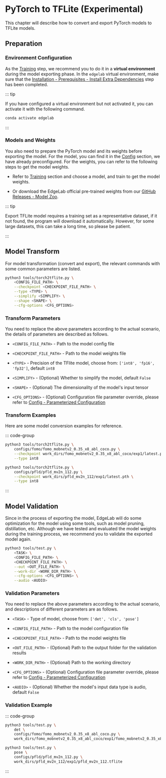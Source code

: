 # PyTorch to TFLite (Experimental)

This chapter will describe how to convert and export PyTorch models to TFLite models.


## Preparation

### Environment Configuration

As the [Training](../training/overview.md) step, we recommend you to do it in a **virtual environment** during the model exporting phase. In the `edgelab` virtual environment, make sure that the [Installation - Prerequisites - Install Extra Dependencies](../../introduction/installation#step-4-install-extra-dependencies-optional) step has been completed.

::: tip

If you have configured a virtual environment but not activated it, you can activate it with the following command.

```sh
conda activate edgelab
```

:::

### Models and Weights

You also need to prepare the PyTorch model and its weights before exporting the model. For the model, you can find it in the [Config](../config.md) section, we have already preconfigured. For the weights, you can refer to the following steps to get the model weights.

- Refer to [Training](../training/overview.md) section and choose a model, and train to get the model weights.

- Or download the EdgeLab official pre-trained weights from our [GitHub Releases - Model Zoo](https://github.com/Seeed-Studio/EdgeLab/releases/tag/model_zoo).

::: tip

Export TFLite model requires a training set as a representative dataset, if it not found, the program will download it automatically. However, for some large datasets, this can take a long time, so please be patient.

:::


## Model Transform

For model transformation (convert and export), the relevant commands with some common parameters are listed.

```sh
python3 tools/torch2tflite.py \
    <CONFIG_FILE_PATH> \
    --checkpoint <CHECKPOINT_FILE_PATH> \
    --type <TYPE> \
    --simplify <SIMPLIFY> \
    --shape <SHAPE> \
    --cfg-options <CFG_OPTIONS>
```

### Transform Parameters

You need to replace the above parameters according to the actual scenario, the details of parameters are described as follows.

- `<CONFIG_FILE_PATH>` - Path to the model config file

- `<CHECKPOINT_FILE_PATH>` - Path to the model weights file

- `<TYPE>` - Precision of the TFlite model, choose from: `['int8', 'fp16', 'fp32']`, default `int8`

- `<SIMPLIFY>` - (Optional) Whether to simplify the model, default `False`

- `<SHAPE>` - (Optional) The dimensionality of the model's input tensor

- `<CFG_OPTIONS>` - (Optional) Configuration file parameter override, please refer to [Config - Parameterized Configuration](../config.md#parameterized-configuration)

### Transform Examples

Here are some model conversion examples for reference.

::: code-group

```sh [FOMO Model Conversion]
python3 tools/torch2tflite.py \
    configs/fomo/fomo_mobnetv2_0.35_x8_abl_coco.py \
    --checkpoint work_dirs/fomo_mobnetv2_0.35_x8_abl_coco/exp1/latest.pth \
    --type int8
```

```sh [PFLD Model Conversion]
python3 tools/torch2tflite.py \
    configs/pfld/pfld_mv2n_112.py \
    --checkpoint work_dirs/pfld_mv2n_112/exp1/latest.pth \
    --type int8
```

:::


## Model Validation

Since in the process of exporting the model, EdgeLab will do some optimization for the model using some tools, such as model pruning, distillation, etc. Although we have tested and evaluated the model weights during the training process, we recommend you to validate the exported model again.

```sh
python3 tools/test.py \
    <TASK> \
    <CONFIG_FILE_PATH> \
    <CHECKPOINT_FILE_PATH> \
    --out <OUT_FILE_PATH> \
    --work-dir <WORK_DIR_PATH> \
    --cfg-options <CFG_OPTIONS> \
    --audio <AUDIO>
```

### Validation Parameters

You need to replace the above parameters according to the actual scenario, and descriptions of different parameters are as follows.

- `<TASK>` - Type of model, choose from: `['det', 'cls', 'pose']`

- `<CONFIG_FILE_PATH>` - Path to the model configuration file

- `<CHECKPOINT_FILE_PATH>` - Path to the model weights file

- `<OUT_FILE_PATH>` - (Optional) Path to the output folder for the validation results

- `<WORK_DIR_PATH>` - (Optional) Path to the working directory

- `<CFG_OPTIONS>` - (Optional) Configuration file parameter override, please refer to [Config - Parameterized Configuration](../config.md#parameterized-configuration)

- `<AUDIO>` - (Optional) Whether the model's input data type is audio, default `False`

### Validation Example

::: code-group

```sh [FOMO Model Validation]
python3 tools/test.py \
    det \
    configs/fomo/fomo_mobnetv2_0.35_x8_abl_coco.py \
    work_dirs/fomo_mobnetv2_0.35_x8_abl_coco/exp1/fomo_mobnetv2_0.35_x8_abl_coco.tflite
```

```sh [PFLD Model Validation]
python3 tools/test.py \
    pose \
    configs/pfld/pfld_mv2n_112.py \
    work_dirs/pfld_mv2n_112/exp1/pfld_mv2n_112.tflite
```

:::

